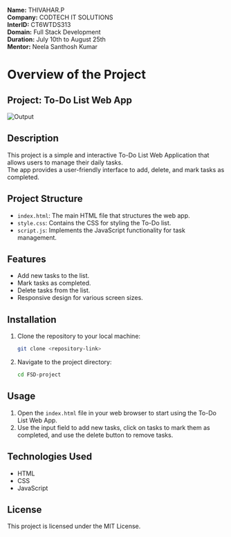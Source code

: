 **Name:** THIVAHAR.P<br>
**Company:** CODTECH IT SOLUTIONS<br>
**InterID:** CT6WTDS313<br>
**Domain:** Full Stack Development<br>
**Duration:** July 10th to August 25th<br>
**Mentor:** Neela Santhosh Kumar<br>

# Overview of the Project

## **Project:** To-Do List Web App
![Output](https://github.com/user-attachments/assets/a6410692-5b0f-4fcb-910a-9604bcf8baaf)

## Description
This project is a simple and interactive To-Do List Web Application that allows users to manage their daily tasks.<br> 
The app provides a user-friendly interface to add, delete, and mark tasks as completed.

## Project Structure
- `index.html`: The main HTML file that structures the web app.
- `style.css`: Contains the CSS for styling the To-Do list.
- `script.js`: Implements the JavaScript functionality for task management.

## Features
- Add new tasks to the list.
- Mark tasks as completed.
- Delete tasks from the list.
- Responsive design for various screen sizes.

## Installation
1. Clone the repository to your local machine:
    ```bash
    git clone <repository-link>
    ```
2. Navigate to the project directory:
    ```bash
    cd FSD-project
    ```

## Usage
1. Open the `index.html` file in your web browser to start using the To-Do List Web App.
2. Use the input field to add new tasks, click on tasks to mark them as completed, and use the delete button to remove tasks.

## Technologies Used
- HTML
- CSS
- JavaScript

## License
This project is licensed under the MIT License.
